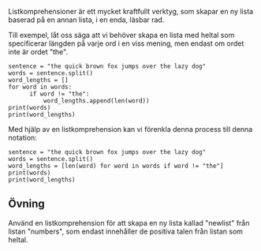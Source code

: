 Listkomprehensioner är ett mycket kraftfullt verktyg, som skapar en ny lista baserad på en annan lista, i en enda, läsbar rad.

Till exempel, låt oss säga att vi behöver skapa en lista med heltal som specificerar längden på varje ord i en viss mening, men endast om ordet inte är ordet "the".

    sentence = "the quick brown fox jumps over the lazy dog"
    words = sentence.split()
    word_lengths = []
    for word in words:
          if word != "the":
              word_lengths.append(len(word))
    print(words)
    print(word_lengths)

Med hjälp av en listkomprehension kan vi förenkla denna process till denna notation:

    sentence = "the quick brown fox jumps over the lazy dog"
    words = sentence.split()
    word_lengths = [len(word) for word in words if word != "the"]
    print(words)
    print(word_lengths)

Övning
--------

Använd en listkomprehension för att skapa en ny lista kallad "newlist" från listan "numbers", som endast innehåller de positiva talen från listan som heltal.